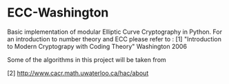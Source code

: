 # ECC-Washington
Basic implementation of modular Elliptic Curve Cryptography in Python.
For an introduction to number theory and ECC please refer to :
[1] "Introduction to Modern Cryptograpy with Coding Theory" Washington 2006

Some of the algorithms in this project will be taken from

[2] http://www.cacr.math.uwaterloo.ca/hac/about
